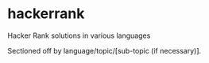 # hackerrank
Hacker Rank solutions in various languages

Sectioned off by language/topic/[sub-topic (if necessary)].
